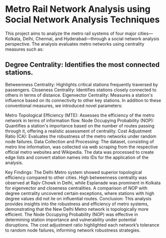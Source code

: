 # Metro Rail Network Analysis using Social Network Analysis Techniques
This project aims to analyze the metro rail systems of four major cities—Kolkata, Delhi, Chennai, and Hyderabad—through a social network analysis perspective. The analysis evaluates metro networks using centrality measures such as:

## Degree Centrality: Identifies the most connected stations.
Betweenness Centrality: Highlights critical stations frequently traversed by passengers.
Closeness Centrality: Identifies stations closely connected to others in terms of distance.
Eigenvector Centrality: Measures a station's influence based on its connectivity to other key stations.
In addition to these conventional measures, we introduced novel parameters:

Metro Topological Efficiency (MTE): Assesses the efficiency of the metro network in terms of information flow.
Node Occupying Probability (NOP): Quantifies a station's importance based on the number of routes passing through it, offering a realistic assessment of centrality.
Cost Adjustment Ratio (CA): Evaluates the robustness of the metro networks under random node failures.
Data Collection and Processing:
The dataset, consisting of metro line information, was collected via web scraping from the respective official metro websites and Wikipedia. The data was processed to create edge lists and convert station names into IDs for the application of the analysis.

Key Findings:
The Delhi Metro system showed superior topological efficiency compared to other cities.
High betweenness centrality was observed at Rajiv Chowk in Delhi, while Esplanade was prominent in Kolkata for eigenvector and closeness centralities.
A comparison of NOP with degree centrality uncovered certain exceptions, where stations with high degree values did not lie on influential routes.
Conclusion:
This analysis provides insights into the robustness and efficiency of metro systems, demonstrating that the New Delhi Metro network is topologically more efficient. The Node Occupying Probability (NOP) was effective in determining station importance and vulnerability under potential disruptions. The cost adjustment ratio highlighted each network’s tolerance to random node failures, informing network robustness strategies.

